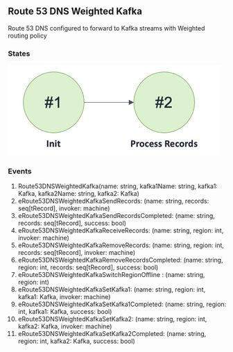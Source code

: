 ## Route 53 DNS Weighted Kafka

Route 53 DNS configured to forward to Kafka streams with Weighted routing policy

### States

![Route 53 DNS Weighted Kafka States!](images/Route53DNSWeightedKafkaStates.jpg)

### Events

1. Route53DNSWeightedKafka(name: string, kafka1Name: string, kafka1: Kafka, kafka2Name: string, kafka2: Kafka)
2. eRoute53DNSWeightedKafkaSendRecords: (name: string, records: seq[tRecord], invoker: machine)
3. eRoute53DNSWeightedKafkaSendRecordsCompleted: (name: string, records: seq[tRecord], success: bool)
4. eRoute53DNSWeightedKafkaReceiveRecords: (name: string, region: int, invoker: machine)
5. eRoute53DNSWeightedKafkaRemoveRecords: (name: string, region: int, records: seq[tRecord], invoker: machine)
6. eRoute53DNSWeightedKafkaRemoveRecordsCompleted: (name: string, region: int, records: seq[tRecord], success: bool)
7. eRoute53DNSWeightedKafkaSwitchRegionOffline : (name: string, region: int)
8. eRoute53DNSWeightedKafkaSetKafka1: (name: string, region: int, kafka1: Kafka, invoker: machine)
9. eRoute53DNSWeightedKafkaSetKafka1Completed: (name: string, region: int, kafka1: Kafka, success: bool)
10. eRoute53DNSWeightedKafkaSetKafka2: (name: string, region: int, kafka2: Kafka, invoker: machine)
11. eRoute53DNSWeightedKafkaSetKafka2Completed: (name: string, region: int, kafka2: Kafka, success: bool)
